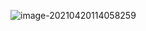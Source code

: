 ![image-20210420114058259](C:\Users\23190\AppData\Roaming\Typora\typora-user-images\image-20210420114058259.png)